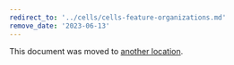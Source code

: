 ```yaml
---
redirect_to: '../cells/cells-feature-organizations.md'
remove_date: '2023-06-13'
---
```


This document was moved to [another location](../cells/cells-feature-organizations.md).

<!-- This redirect file can be deleted after <2023-06-13>. -->
<!-- Redirects that point to other docs in the same project expire in three months. -->
<!-- Redirects that point to docs in a different project or site (link is not relative and starts with `https:`) expire in one year. -->
<!-- Before deletion, see: https://docs.gitlab.com/ee/development/documentation/redirects.html -->
